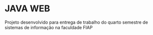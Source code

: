 # JAVA WEB

Projeto desenvolvido para entrega de trabalho do quarto semestre de sistemas de informação na faculdade FIAP 
